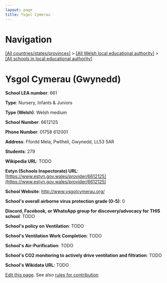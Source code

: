```yaml
---
layout: page
title: Ysgol Cymerau
---
```

# Navigation

[[All countries/states/provinces]](../../..) > [[All Welsh local educational authority]](../..) > [[All schools in local educational authority]](..)

# Ysgol Cymerau (Gwynedd)

**School LEA number**: 661

**Type**: Nursery, Infants & Juniors

**Type (Welsh)**: Welsh medium

**School Number**: 6612125

**Phone Number**: 01758 612001

**Address**: Ffordd Mela, Pwllheli, Gwynedd, LL53 5AR

**Students**: 279

**Wikipedia URL**: TODO

**Estyn (Schools Inspectorate) URL**: [https://www.estyn.gov.wales/provider/6612125](https://www.estyn.gov.wales/provider/6612125)

**School Website**: http://www.ysgolcymerau.org/

**School's overall airborne virus protection grade (0-5)**: 0

**Discord, Facebook, or WhatsApp group for discovery/advocacy for THIS school**: TODO

**School's policy on Ventilation**: TODO

**School's Ventilation Work Completion**: TODO

**School's Air-Purification**: TODO

**School's CO2 monitoring to actively drive ventilation and filtration**: TODO

**School's Wikidata URL**: TODO




[Edit this page](https://github.com/VentilationProject/Wales/edit/prif/./Gwynedd/Ysgol_Cymerau.md). See also [rules for contribution](../../../contribution-rules/)